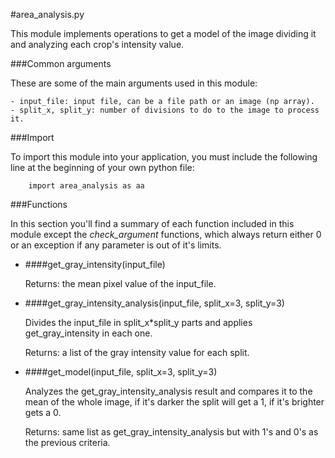 #area_analysis.py

This module implements operations to get a model of the image dividing it and analyzing each crop's intensity value.


###Common arguments

These are some of the main arguments used in this module:

    - input_file: input file, can be a file path or an image (np array).
    - split_x, split_y: number of divisions to do to the image to process it.


###Import

To import this module into your application, you must include the following 
line at the beginning of your own python file:
    
        import area_analysis as aa
            

###Functions

In this section you'll find a summary of each function included in this module 
except the *check_argument* functions, which always return either 0 or an 
exception if any parameter is out of it's limits.

- ####get_gray_intensity(input_file)

    Returns: the mean pixel value of the input_file.

- ####get_gray_intensity_analysis(input_file, split_x=3, split_y=3)

    Divides the input_file in split_x*split_y parts and applies get_gray_intensity in each one.
    
    Returns: a list of the gray intensity value for each split.

- ####get_model(input_file, split_x=3, split_y=3)

    Analyzes the get_gray_intensity_analysis result and compares it to the mean of the whole
    image, if it's darker the split will get a 1, if it's brighter gets a 0.
    
    Returns: same list as get_gray_intensity_analysis but with 1's and 0's as the previous criteria.